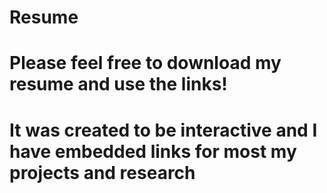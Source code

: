# Resume
# Please feel free to download my resume and use the links!
# It was created to be interactive and I have embedded links for most my projects and research
